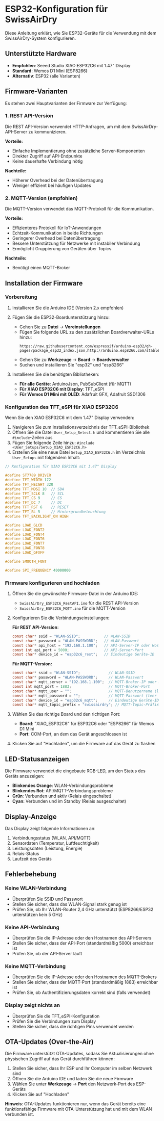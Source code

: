 # ESP32-Konfiguration für SwissAirDry

Diese Anleitung erklärt, wie Sie ESP32-Geräte für die Verwendung mit dem SwissAirDry-System konfigurieren.

## Unterstützte Hardware

- **Empfohlen**: Seeed Studio XIAO ESP32C6 mit 1.47" Display
- **Standard**: Wemos D1 Mini (ESP8266)
- **Alternativ**: ESP32 (alle Varianten)

## Firmware-Varianten

Es stehen zwei Hauptvarianten der Firmware zur Verfügung:

### 1. REST API-Version

Die REST API-Version verwendet HTTP-Anfragen, um mit dem SwissAirDry-API-Server zu kommunizieren.

**Vorteile:**
- Einfache Implementierung ohne zusätzliche Server-Komponenten
- Direkter Zugriff auf API-Endpunkte
- Keine dauerhafte Verbindung nötig

**Nachteile:**
- Höherer Overhead bei der Datenübertragung
- Weniger effizient bei häufigen Updates

### 2. MQTT-Version (empfohlen)

Die MQTT-Version verwendet das MQTT-Protokoll für die Kommunikation.

**Vorteile:**
- Effizienteres Protokoll für IoT-Anwendungen
- Echtzeit-Kommunikation in beide Richtungen
- Geringerer Overhead bei Datenübertragung
- Bessere Unterstützung für Netzwerke mit instabiler Verbindung
- Ermöglicht Gruppierung von Geräten über Topics

**Nachteile:**
- Benötigt einen MQTT-Broker

## Installation der Firmware

### Vorbereitung

1. Installieren Sie die Arduino IDE (Version 2.x empfohlen)
2. Fügen Sie die ESP32-Boardunterstützung hinzu:
   - Gehen Sie zu **Datei** → **Voreinstellungen**
   - Fügen Sie folgende URL zu den zusätzlichen Boardverwalter-URLs hinzu:
     ```
     https://raw.githubusercontent.com/espressif/arduino-esp32/gh-pages/package_esp32_index.json,http://arduino.esp8266.com/stable/package_esp8266_com_index.json
     ```
   - Gehen Sie zu **Werkzeuge** → **Board** → **Boardverwalter**
   - Suchen und installieren Sie "esp32" und "esp8266"

3. Installieren Sie die benötigten Bibliotheken:
   - **Für alle Geräte**: ArduinoJson, PubSubClient (für MQTT)
   - **Für XIAO ESP32C6 mit Display**: TFT_eSPI
   - **Für Wemos D1 Mini mit OLED**: Adafruit GFX, Adafruit SSD1306

### Konfiguration des TFT_eSPI für XIAO ESP32C6

Wenn Sie den XIAO ESP32C6 mit dem 1.47" Display verwenden:

1. Navigieren Sie zum Installationsverzeichnis der TFT_eSPI-Bibliothek
2. Öffnen Sie die Datei `User_Setup_Select.h` und kommentieren Sie alle `#include`-Zeilen aus
3. Fügen Sie folgende Zeile hinzu: `#include <User_Setups/Setup_XIAO_ESP32C6.h>`
4. Erstellen Sie eine neue Datei `Setup_XIAO_ESP32C6.h` im Verzeichnis `User_Setups` mit folgendem Inhalt:

```c
// Konfiguration für XIAO ESP32C6 mit 1.47" Display

#define ST7789_DRIVER
#define TFT_WIDTH 172
#define TFT_HEIGHT 320
#define TFT_MOSI 10  // SDA
#define TFT_SCLK 8   // SCL
#define TFT_CS 9     // CS
#define TFT_DC 7     // DC
#define TFT_RST 6    // RESET
#define TFT_BL 5     // Hintergrundbeleuchtung
#define TFT_BACKLIGHT_ON HIGH

#define LOAD_GLCD
#define LOAD_FONT2
#define LOAD_FONT4
#define LOAD_FONT6
#define LOAD_FONT7
#define LOAD_FONT8
#define LOAD_GFXFF

#define SMOOTH_FONT

#define SPI_FREQUENCY 40000000
```

### Firmware konfigurieren und hochladen

1. Öffnen Sie die gewünschte Firmware-Datei in der Arduino IDE:
   - `SwissAirDry_ESP32C6_RestAPI.ino` für die REST API-Version
   - `SwissAirDry_ESP32C6_MQTT.ino` für die MQTT-Version

2. Konfigurieren Sie die Verbindungseinstellungen:

   **Für REST API-Version:**
   ```c
   const char* ssid = "WLAN-SSID";           // WLAN-SSID
   const char* password = "WLAN-PASSWORD";   // WLAN-Passwort
   const char* api_host = "192.168.1.100";   // API-Server-IP oder Hostname
   const int api_port = 5000;                // API-Server-Port
   const char* device_id = "esp32c6_rest";   // Eindeutige Geräte-ID
   ```

   **Für MQTT-Version:**
   ```c
   const char* ssid = "WLAN-SSID";             // WLAN-SSID
   const char* password = "WLAN-PASSWORD";     // WLAN-Passwort
   const char* mqtt_server = "192.168.1.100";  // MQTT-Broker-IP oder Hostname
   const int mqtt_port = 1883;                 // MQTT-Broker-Port
   const char* mqtt_user = "";                 // MQTT-Benutzername (leer = kein Auth)
   const char* mqtt_password = "";             // MQTT-Passwort (leer = kein Auth)
   const char* device_id = "esp32c6_mqtt";     // Eindeutige Geräte-ID
   const char* mqtt_topic_prefix = "swissairdry"; // MQTT-Topic-Präfix
   ```

3. Wählen Sie das richtige Board und den richtigen Port:
   - **Board**: "XIAO_ESP32C6" für ESP32C6 oder "ESP8266" für Wemos D1 Mini
   - **Port**: COM-Port, an dem das Gerät angeschlossen ist

4. Klicken Sie auf "Hochladen", um die Firmware auf das Gerät zu flashen

## LED-Statusanzeigen

Die Firmware verwendet die eingebaute RGB-LED, um den Status des Geräts anzuzeigen:

- **Blinkendes Orange**: WLAN-Verbindungsprobleme
- **Blinkendes Rot**: API/MQTT-Verbindungsprobleme
- **Grün**: Verbunden und aktiv (Relais eingeschaltet)
- **Cyan**: Verbunden und im Standby (Relais ausgeschaltet)

## Display-Anzeige

Das Display zeigt folgende Informationen an:

1. Verbindungsstatus (WLAN, API/MQTT)
2. Sensordaten (Temperatur, Luftfeuchtigkeit)
3. Leistungsdaten (Leistung, Energie)
4. Relais-Status
5. Laufzeit des Geräts

## Fehlerbehebung

### Keine WLAN-Verbindung
- Überprüfen Sie SSID und Passwort
- Stellen Sie sicher, dass das WLAN-Signal stark genug ist
- Prüfen Sie, ob Ihr WLAN-Router 2,4 GHz unterstützt (ESP8266/ESP32 unterstützen kein 5 GHz)

### Keine API-Verbindung
- Überprüfen Sie die IP-Adresse oder den Hostnamen des API-Servers
- Stellen Sie sicher, dass der API-Port (standardmäßig 5000) erreichbar ist
- Prüfen Sie, ob der API-Server läuft

### Keine MQTT-Verbindung
- Überprüfen Sie die IP-Adresse oder den Hostnamen des MQTT-Brokers
- Stellen Sie sicher, dass der MQTT-Port (standardmäßig 1883) erreichbar ist
- Prüfen Sie, ob Authentifizierungsdaten korrekt sind (falls verwendet)

### Display zeigt nichts an
- Überprüfen Sie die TFT_eSPI-Konfiguration
- Prüfen Sie die Verbindungen zum Display
- Stellen Sie sicher, dass die richtigen Pins verwendet werden

## OTA-Updates (Over-the-Air)

Die Firmware unterstützt OTA-Updates, sodass Sie Aktualisierungen ohne physischen Zugriff auf das Gerät durchführen können:

1. Stellen Sie sicher, dass Ihr ESP und Ihr Computer im selben Netzwerk sind
2. Öffnen Sie die Arduino IDE und laden Sie die neue Firmware
3. Wählen Sie unter **Werkzeuge** → **Port** den Netzwerk-Port des ESP-Geräts
4. Klicken Sie auf "Hochladen"

**Hinweis**: OTA-Updates funktionieren nur, wenn das Gerät bereits eine funktionsfähige Firmware mit OTA-Unterstützung hat und mit dem WLAN verbunden ist.